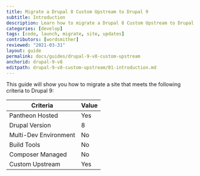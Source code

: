 ```yaml
---
title: Migrate a Drupal 8 Custom Upstream to Drupal 9
subtitle: Introduction
description: Learn how to migrate a Drupal 8 Custom Upstream to Drupal 9
categories: [develop]
tags: [code, launch, migrate, site, updates]
contributors: [wordsmither]
reviewed: "2021-03-31"
layout: guide
permalink: docs/guides/drupal-9-v8-custom-upstream
anchorid: drupal-9-v8
editpath: drupal-9-v8-custom-upstream/01-introduction.md
---
```

This guide will show you how to migrate a site that meets the following criteria to Drupal 9:

|Criteria|Value
|---|---
|Pantheon Hosted| Yes
|Drupal Version| 8
|Multi-Dev Environment | No
|Build Tools| No
|Composer Managed| No
|Custom Upstream| Yes

